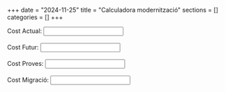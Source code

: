 +++
date        = "2024-11-25"
title       = "Calculadora modernització"
sections    = []
categories  = []
+++

<form id="costForm"></form>
    <label for="currentCost">Cost Actual:</label>
    <input type="text" id="currentCost" name="currentCost" oninput="calculateCost()"><br><br>
    <label for="futureCost">Cost Futur:</label>
    <input type="number" id="futureCost" name="futureCost" oninput="calculateCost()"><br><br>
    <label for="testCost">Cost Proves:</label>
    <input type="number" id="testCost" name="testCost" oninput="calculateCost()"><br><br>
    <label for="migrationCost">Cost Migració:</label>
    <input type="number" id="migrationCost" name="migrationCost" oninput="calculateCost()"><br><br>
</form>

<p id="result"></p>

<script>
    function calculateCost() {
        const currentCost = parseFloat(document.getElementById('currentCost').value) || 0;
        const futureCost = parseFloat(document.getElementById('futureCost').value) || 0;
        const testCost = parseFloat(document.getElementById('testCost').value) || 0;
        const migrationCost = parseFloat(document.getElementById('migrationCost').value) || 0;

        const result = (futureCost - currentCost) + testCost + migrationCost;
        document.getElementById('result').innerText = 'Diferència de cost AS IS / TO BE: ' + (futureCost - currentCost).toLocaleString('ca-ES', { style: 'currency', currency: 'EUR' });
        //document.getElementById('result').innerText += '\nResult: ' + result;

        if(testCost + migrationCost>0){
            document.getElementById('result').innerText += '\nCost migració + proves: ' + (testCost + migrationCost).toLocaleString('ca-ES', { style: 'currency', currency: 'EUR' });;
        }

        if (result > 0) {
            const amortizationTime = (testCost + migrationCost) / (futureCost - currentCost);
            let years = amortizationTime.toFixed(2);
            years = years < 0 ? years*-1 : years;
            //document.getElementById('result').innerText += '\nTemps d\'amortització: ' + years + ' anys';

            let totalDays = amortizationTime * 365;
            totalDays = totalDays < 0 ? totalDays*-1 : totalDays;
            years = Math.floor(totalDays / 365);
            const months = Math.round((totalDays % 365) / 30);
            const days = Math.round((totalDays % 365) % 30);

            document.getElementById('result').innerText += '\nTemps d\'amortització: ' + years + ' anys, ' + months + ' mesos, ' + days + ' dies';

        }else if(result < 0 && futureCost<currentCost & futureCost>0){
            document.getElementById('result').innerText += '\nTemps d\'amortització: <1 any';
        }
    }

</script>